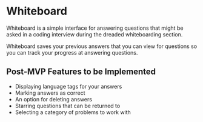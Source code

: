 # Whiteboard

Whiteboard is a simple interface for answering questions that might be asked in a coding interview during the dreaded whiteboarding section.

Whiteboard saves your previous answers that you can view for questions so you can track your progress at answering questions.

## Post-MVP Features to be Implemented

* Displaying language tags for your answers
* Marking answers as correct
* An option for deleting answers
* Starring questions that can be returned to
* Selecting a category of problems to work with